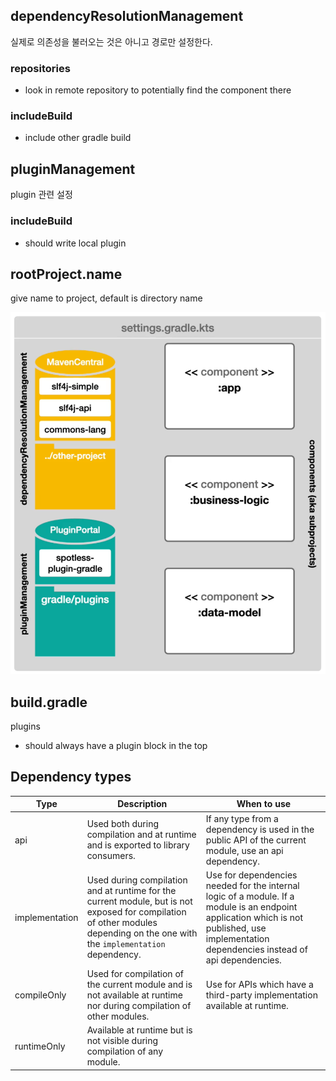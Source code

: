 ## dependencyResolutionManagement

실제로 의존성을 불러오는 것은 아니고 경로만 설정한다.

### repositories

- look in remote repository to potentially find the component there

### includeBuild

- include other gradle build

## pluginManagement

plugin 관련 설정

### includeBuild

- should write local plugin

## rootProject.name

give name to project, default is directory name

![img.png](img.png)

## build.gradle

plugins

- should always have a plugin block in the top

## Dependency types

| Type           | Description                                                                                                                                                                   | When to use                                                                                                                                                                                 |
|----------------|-------------------------------------------------------------------------------------------------------------------------------------------------------------------------------|---------------------------------------------------------------------------------------------------------------------------------------------------------------------------------------------|
| api            | Used both during compilation and at runtime and is exported to library consumers.                                                                                             | If any type from a dependency is used in the public API of the current module, use an api dependency.                                                                                       |
| implementation | Used during compilation and at runtime for the current module, but is not exposed for compilation of other modules depending on the one with the `implementation` dependency. | Use for dependencies needed for the internal logic of a module. If a module is an endpoint application which is not published, use implementation dependencies instead of api dependencies. |
| compileOnly    | Used for compilation of the current module and is not available at runtime nor during compilation of other modules.                                                           | Use for APIs which have a third-party implementation available at runtime.                                                                                                                  |
| runtimeOnly    | Available at runtime but is not visible during compilation of any module.                                                                                                     |                                                                                                                                                                                             |
